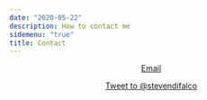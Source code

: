 ```yaml
---
date: "2020-05-22"
description: How to contact me
sidemenu: "true"
title: Contact
---
```

<center>

[Email](contact.html) 

<a href="https://twitter.com/intent/tweet?screen_name=stevendifalco&ref_src=twsrc%5Etfw" class="twitter-mention-button" data-show-count="false">Tweet to @stevendifalco</a><script async src="https://platform.twitter.com/widgets.js" charset="utf-8"></script>
</center>

